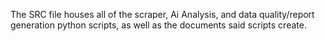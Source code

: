 The SRC file houses all of the scraper, Ai Analysis, and data quality/report generation python scripts, as well as the documents said scripts create.
